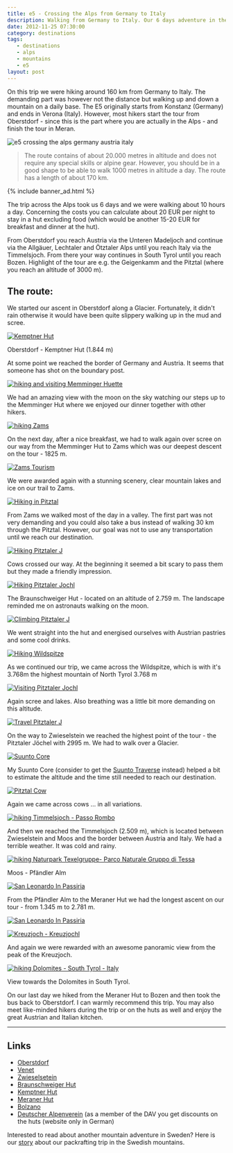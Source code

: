 ```yaml
---
title: e5 - Crossing the Alps from Germany to Italy
description: Walking from Germany to Italy. Our 6 days adventure in the Alps.
date: 2012-11-25 07:30:00
category: destinations
tags:
   - destinations
   - alps
   - mountains
   - e5
layout: post
---
```

On this trip we were hiking around 160 km from Germany to Italy. The demanding part was however not the distance but walking up and down a mountain on a daily base. The E5 originally starts from Konstanz (Germany) and ends in Verona (Italy). However, most hikers start the tour from Oberstdorf - since this is the part where you are actually in the Alps - and finish the tour in Meran.

![][image-1]
<!--more-->

> The route contains of about 20.000 metres in altitude and does not require any special skills or alpine gear. However, you should be in a good shape to be able to walk 1000 metres in altitude a day. The route has a length of about 170 km.

{% include banner_ad.html %}

The trip across the Alps took us 6 days and we were walking about 10 hours a day. Concerning the costs you can calculate about 20 EUR per night to stay in a hut excluding food (which would be another 15-20 EUR for breakfast and dinner at the hut).

From Oberstdorf you reach Austria via the Unteren Madeljoch and continue via the Allgäuer, Lechtaler and Ötztaler Alps until you reach Italy via the Timmelsjoch. From there your way continues in South Tyrol until you reach Bozen. Highlight of the tour are e.g. the Geigenkamm and the Pitztal (where you reach an altitude of 3000 m).

## The route:
We started our ascent in Oberstdorf along a Glacier. Fortunately, it didn't rain otherwise it would have been quite slippery walking up in the mud and scree.  

[![Kemptner Hut][image-2]][1]

Oberstdorf - Kemptner Hut (1.844 m)

At some point we reached the border of Germany and Austria. It seems that someone has shot on the boundary post.

[![hiking and visiting Memminger Huette][image-3]][2]

We had an amazing view with the moon on the sky watching our steps up to the Memminger Hut where we enjoyed our dinner together with other hikers.

[![hiking Zams][image-4]][3]

On the next day, after a nice breakfast, we had to walk again over scree on our way from the Memminger Hut to Zams which was our deepest descent on the tour - 1825 m.

[![Zams Tourism][image-5]][4]

We were awarded again with a stunning scenery, clear mountain lakes and ice on our trail to Zams.

[![Hiking in Pitztal][image-6]][5]

From Zams we walked most of the day in a valley. The first part was not very demanding and you could also take a bus instead of walking 30 km through the Pitztal. However, our goal was not to use any transportation until we reach our destination.

[![Hiking Pitztaler J][image-7]][6]

Cows crossed our way. At the beginning it seemed a bit scary to pass them but they made a friendly impression.

[![Hiking Pitztaler Jochl][image-8]][7]

The Braunschweiger Hut - located on an altitude of 2.759 m. The landscape reminded me on astronauts walking on the moon.

[![Climbing Pitztaler J][image-9]][8]

We went straight into the hut and energised ourselves with Austrian pastries and some cool drinks.

[![Hiking Wildspitze][image-10]][9]

As we continued our trip, we came across the Wildspitze, which is with it's 3.768m the highest mountain of North Tyrol 3.768 m

[![Visiting Pitztaler Jochl][image-11]][10]

Again scree and lakes. Also breathing was a little bit more demanding on this altitude.

[![Travel Pitztaler J][image-12]][11]

On the way to Zwieselstein we reached the highest point of the tour - the Pitztaler Jöchel with 2995 m. We had to walk over a Glacier.

[![Suunto Core][image-13]][12]

My Suunto Core (consider to get the <a href="http://www.hikeventures.com/deals/#suunto+traverse">Suunto Traverse</a> instead) helped a bit to estimate the altitude and the time still needed to reach our destination.

[![Pitztal Cow][image-14]][13]

Again we came across cows ... in all variations.

[![hiking Timmelsjoch - Passo Rombo][image-15]][14]

And then we reached the Timmelsjoch (2.509 m), which is located between Zwieselstein and Moos and the border between Austria and Italy. We had a terrible weather. It was cold and rainy.

[![hiking Naturpark Texelgruppe- Parco Naturale Gruppo di Tessa][image-16]][15]

Moos - Pfändler Alm

[![San Leonardo In Passiria][image-17]][16]

From the Pfändler Alm to the Meraner Hut we had the longest ascent on our tour - from 1.345 m
to 2.781 m.

[![San Leonardo In Passiria][image-18]][17]

[![Kreuzjoch - Kreuzjochl][image-19]][18]

And again we were rewarded with an awesome panoramic view from the peak of the Kreuzjoch.

[![hiking Dolomites - South Tyrol - Italy][image-20]][19]

View towards the Dolomites in South Tyrol.

On our last day we hiked from the Meraner Hut to Bozen and then took the bus back to Oberstdorf. I can warmly recommend this trip. You may also meet like-minded hikers during the trip or on the huts as well and enjoy the great Austrian and Italian kitchen.

<script type="text/javascript">
amzn_assoc_placement = "adunit0";
amzn_assoc_search_bar = "false";
amzn_assoc_tracking_id = "hikeve-20";
amzn_assoc_search_bar_position = "top";
amzn_assoc_ad_mode = "search";
amzn_assoc_ad_type = "smart";
amzn_assoc_marketplace = "amazon";
amzn_assoc_region = "US";
amzn_assoc_title = "Search Results from Amazon";
amzn_assoc_default_search_phrase = "hiking european alps";
amzn_assoc_default_category = "All";
amzn_assoc_linkid = "cf23da51abb156e309d4b850be09dbb5";
</script>
<script src="//z-na.amazon-adsystem.com/widgets/onejs?MarketPlace=US"></script>

---

## Links

* [Oberstdorf][20]
* [Venet][21]
* [Zwieselsetein][22]
* [Braunschweiger Hut][23]
* [Kemptner Hut][24]
* [Meraner Hut][25]
* [Bolzano][26]
* [Deutscher Alpenverein][27] (as a member of the DAV you get discounts on the huts (website only in German)

Interested to read about another mountain adventure in Sweden? Here is our [story][28] about our packrafting trip in the Swedish mountains.

[1]:	http://www.flickr.com/photos/90204224@N07/8199115122/
[2]:	http://www.flickr.com/photos/90204224@N07/8197987855/
[3]:	http://www.flickr.com/photos/90204224@N07/8197974671/
[4]:	http://www.flickr.com/photos/90204224@N07/8199073150/
[5]:	http://www.flickr.com/photos/90204224@N07/8200207840/
[6]:	http://www.flickr.com/photos/90204224@N07/8199101743/
[7]:	http://www.flickr.com/photos/90204224@N07/8199080183/
[8]:	http://www.flickr.com/photos/90204224@N07/8199086799/
[9]:	http://www.flickr.com/photos/90204224@N07/8200185000/
[10]:	http://www.flickr.com/photos/90204224@N07/8199084673/
[11]:	http://www.flickr.com/photos/90204224@N07/8199074509/
[12]:	http://www.flickr.com/photos/90204224@N07/8200167888/
[13]:	http://www.flickr.com/photos/90204224@N07/8199108809/
[14]:	http://www.flickr.com/photos/90204224@N07/8199061639/
[15]:	http://www.flickr.com/photos/90204224@N07/8199063197/
[16]:	http://www.flickr.com/photos/90204224@N07/8200151840/
[17]:	http://www.flickr.com/photos/90204224@N07/8200145530/
[18]:	http://www.flickr.com/photos/90204224@N07/8199047331/
[19]:	http://www.flickr.com/photos/90204224@N07/8199049051/
[20]:	http://www.oberstdorf.de/en/
[21]:	http://www.venet.at/
[22]:	http://www.soelden.com/urlaub/EN/SD/WI/urlaubsplanung/ortsinformation/orte/zwieselstein/index.html
[23]:	http://www.kemptner-huette.de/
[24]:	http://www.memminger-huette.at/
[25]:	http://www.meranerhuette.it/
[26]:	http://www.bolzano-bozen.it/en.html
[27]:	http://www.alpenverein.de/
[28]:	http://www.hikeventures.com/packrafting-Njuoreatnu-Tornetrask-abisko/ "story"

[image-1]:	http://farm9.staticflickr.com/8201/8199045327_da0a7b0233_c.jpg "e5 crossing the alps germany austria italy"
[image-2]:	http://farm9.staticflickr.com/8489/8199115122_1041333c41_c.jpg "e5 crossing the alps germany austria italy - Oberstdorf Kemptner Hütte"
[image-3]:	http://farm9.staticflickr.com/8350/8197987855_31c1634258_c.jpg "e5 crossing the alps germany austria italy - Memminger Hütte"
[image-4]:	http://farm9.staticflickr.com/8348/8197974671_12bf592b0c_c.jpg "e5 crossing the alps germany austria italy - Memminger Hütte Zams"
[image-5]:	http://farm9.staticflickr.com/8481/8199073150_86ac32eba2_c.jpg "e5 crossing the alps germany austria italy - trail zams"
[image-6]:	http://farm9.staticflickr.com/8349/8200207840_8ecb43babe_c.jpg "e5 crossing the alps germany austria italy - zams pitztal"
[image-7]:	http://farm9.staticflickr.com/8486/8199101743_4b46f1ce05_c.jpg "e5 crossing the alps germany austria italy"
[image-8]:	http://farm9.staticflickr.com/8210/8199080183_65dd977f88_c.jpg "e5 crossing the alps germany austria italy - Braunschweiger Hütte"
[image-9]:	http://farm9.staticflickr.com/8338/8199086799_dbbb0c539b_c.jpg "e5 crossing the alps germany austria italy - Braunschweiger Hütte"
[image-10]:	http://farm9.staticflickr.com/8069/8200185000_07bca2bbda_c.jpg "e5 crossing the alps germany austria italy - highest mountain in Tyrol - Wildspitze"
[image-11]:	http://farm9.staticflickr.com/8338/8199084673_8de6459ed7_c.jpg "e5 crossing the alps germany austria italy - Braunschweiger Hütte"
[image-12]:	http://farm9.staticflickr.com/8204/8199074509_f99211b032_c.jpg "e5 crossing the alps germany austria italy - Zwieselstein Pitztaler Jöchel"
[image-13]:	http://farm9.staticflickr.com/8350/8200167888_3f1c509bc9_c.jpg "e5 crossing the alps germany austria italy - Suunto core"
[image-14]:	http://farm9.staticflickr.com/8347/8199108809_e091a3de06_c.jpg "e5 crossing the alps germany austria italy - cows"
[image-15]:	http://farm9.staticflickr.com/8207/8199061639_80e7c01a81_c.jpg "e5 crossing the alps germany austria italy - Timmelsjoch"
[image-16]:	http://farm9.staticflickr.com/8063/8199063197_b77a19803e_c.jpg "e5 crossing the alps germany austria italy - Naturpark Texelgruppe Bozen Moos Pfändler Alm"
[image-17]:	http://farm9.staticflickr.com/8204/8200151840_03b78c8d73_c.jpg "e5 crossing the alps germany austria italy - Pfändler Alm to Meraner Hütte"
[image-18]:	http://farm9.staticflickr.com/8344/8200145530_8d30f67832_c.jpg "e5 crossing the alps germany austria italy"
[image-19]:	http://farm9.staticflickr.com/8068/8199047331_ac304d910a_c.jpg "e5 crossing the alps germany austria italy - Kreuzjoch"
[image-20]:	http://farm9.staticflickr.com/8348/8199049051_e6337db22c_c.jpg "e5 crossing the alps germany austria italy - Dolomites South Tyrol - Dolomiten"
